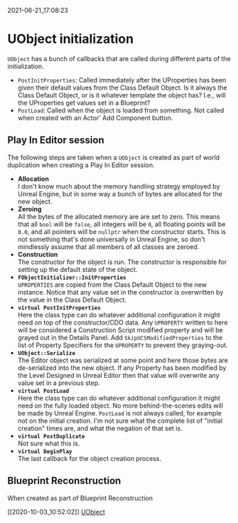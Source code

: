 2021-06-21_17:08:23

# UObject initialization

`UObject` has a bunch of callbacks that are called during different parts of the initialization.

- `PostInitProperties`: Called immediately after the UProperties has been given their default values from the Class Default Object.
  Is it always the Class Default Object, or is it whatever template the object has? I.e., will the UProperties get values set in a Blueprint?
- `PostLoad`: Called when the object is loaded from something. Not called when created with an Actor' Add Component button.

## Play In Editor session

The following steps are taken when a `UObject` is created as part of world duplication when creating a Play In Editor session.

- **Allocation**  
I don't know much about the memory handling strategy employed by Unreal Engine, but in some way a bunch of bytes are allocated for the new object.
- **Zeroing**  
All the bytes of the allocated memory are are set to zero. This means that all `bool` will be `false`, all integers will be `0`, all floating points will be `0.0`, and all pointers will be `nullptr` when the constructor starts.
This is not something that's done universally in Unreal Engine, so don't mindlessly assume that all members of all classes are zeroed.
- **Construction**  
The constructor for the object is run. The constructor is responsible for setting up the default state of the object.
- **`FObjectInitializer::InitProperties`**  
`UPROPERTIES` are copied from the Class Default Object to the new instance.
Notice that any value set in the constructor is overwritten by the value in the Class Default Object.
- **`virtual PostInitProperties`**  
Here the class type can do whatever additional configuration it might need on top of the constructor/CDO data.
Any `UPROPERTY` written to here will be considered a Construction Script modified property and will be grayed out in the Details Panel.
Add `SkipUCSModifiedProperties` to the list of Property Specifiers for the `UPROPERTY` to prevent they graying-out.
- **`UObject::Serialize`**  
The Editor object was serialized at some point and here those bytes are de-serialized into the new object.
If any Property has been modified by the Level Designed in Unreal Editor then that value will overwrite any value set in a previous step.
- **`virtual PostLoad`**  
Here the class type can do whatever additional configuration it might need on the fully loaded object. No more behind-the-scenes edits will be made by Unreal Engine.
`PostLoad` is not always called, for example not on the initial creation.
I'm not sure what the complete list of "initial creation" times are, and what the negation of that set is.
- **`virtual PostDuplicate`**  
Not sure what this is.
- **`virtual BeginPlay`**  
The last callback for the object creation process.

## Blueprint Reconstruction

When created as part of Blueprint Reconstruction

[[2020-10-03_10:52:02]] [UObject](./UObject.md)  
